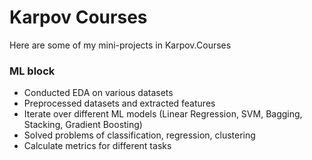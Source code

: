# Karpov Courses
Here are some of my mini-projects in Karpov.Courses

### ML block
- Conducted EDA on various datasets
- Preprocessed datasets and extracted features
- Iterate over different ML models (Linear Regression, SVM, Bagging, Stacking, Gradient Boosting)
- Solved problems of classification, regression, clustering
- Calculate metrics for different tasks
